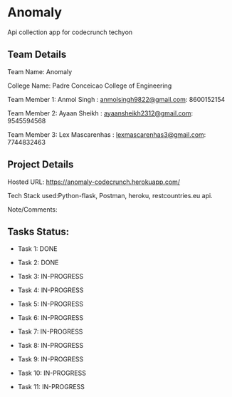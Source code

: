 # Anomaly
Api collection app for codecrunch techyon

## Team Details

Team Name: Anomaly

College Name: Padre Conceicao College of Engineering

Team Member 1: Anmol Singh : anmolsingh9822@gmail.com: 8600152154

Team Member 2: Ayaan Sheikh : ayaansheikh2312@gmail.com: 9545594568

Team Member 3: Lex Mascarenhas : lexmascarenhas3@gmail.com: 7744832463

## Project Details

Hosted URL: https://anomaly-codecrunch.herokuapp.com/

Tech Stack used:Python-flask, Postman, heroku, restcountries.eu api. 

Note/Comments:
<any-other-information-you-need-to-add>

## Tasks Status:

* Task 1: DONE

* Task 2: DONE

* Task 3: IN-PROGRESS

* Task 4: IN-PROGRESS

* Task 5: IN-PROGRESS

* Task 6: IN-PROGRESS

* Task 7: IN-PROGRESS

* Task 8: IN-PROGRESS

* Task 9: IN-PROGRESS

* Task 10: IN-PROGRESS

* Task 11: IN-PROGRESS

